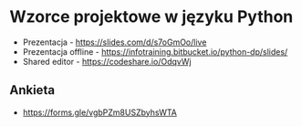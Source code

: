 # Wzorce projektowe w języku Python

* Prezentacja - https://slides.com/d/s7oGmOo/live
* Prezentacja offline - https://infotraining.bitbucket.io/python-dp/slides/
* Shared editor - https://codeshare.io/OdqvWj

## Ankieta

* https://forms.gle/vgbPZm8USZbyhsWTA